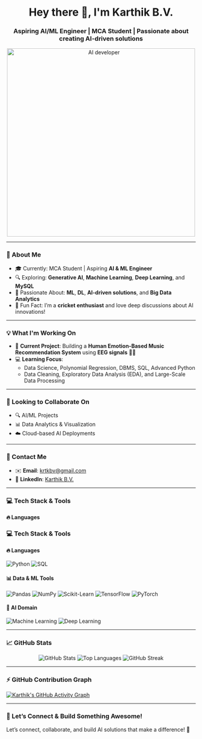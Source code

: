 <h1 align="center">Hey there 👋, I'm Karthik B.V.</h1>
<h3 align="center">Aspiring AI/ML Engineer | MCA Student | Passionate about creating AI-driven solutions</h3>

<p align="center">
  <img src="https://media.giphy.com/media/qgQUggAC3Pfv687qPC/giphy.gif" alt="AI developer" width="500"/>
</p>

---

### 🚀 About Me
- 🎓 Currently: MCA Student | Aspiring **AI & ML Engineer**
- 🔍 Exploring: **Generative AI**, **Machine Learning**, **Deep Learning**, and **MySQL**
- 🧠 Passionate About: **ML**, **DL**, **AI-driven solutions**, and **Big Data Analytics**
- 🏏 Fun Fact: I’m a **cricket enthusiast** and love deep discussions about AI innovations!

---

### 💡 What I'm Working On
- 🔬 **Current Project**: Building a **Human Emotion-Based Music Recommendation System** using **EEG signals** 🎵🧠
- 💻 **Learning Focus**:
  - Data Science, Polynomial Regression, DBMS, SQL, Advanced Python
  - Data Cleaning, Exploratory Data Analysis (EDA), and Large-Scale Data Processing

---

### 🤝 Looking to Collaborate On
- 🔍 AI/ML Projects  
- 📊 Data Analytics & Visualization  
- ☁️ Cloud-based AI Deployments  

---

### 📧 Contact Me
- ✉️ **Email**: [krtkbv@gmail.com](mailto:krtkbv@gmail.com)
- 💼 **LinkedIn**: [Karthik B.V.](https://www.linkedin.com) <!-- replace with your actual LinkedIn URL -->

---

### 💻 Tech Stack & Tools

#### 🔥 Languages
### 💻 Tech Stack & Tools

#### 🔥 Languages
![Python](https://img.shields.io/badge/Python-3670A0?style=for-the-badge&logo=python&logoColor=ffdd54) 
![SQL](https://img.shields.io/badge/SQL-003B57?style=for-the-badge&logo=sqlite&logoColor=white)

#### 📊 Data & ML Tools
![Pandas](https://img.shields.io/badge/Pandas-150458?style=for-the-badge&logo=pandas&logoColor=white)
![NumPy](https://img.shields.io/badge/NumPy-013243?style=for-the-badge&logo=numpy&logoColor=white)
![Scikit-Learn](https://img.shields.io/badge/scikit--learn-F7931E?style=for-the-badge&logo=scikit-learn&logoColor=white)
![TensorFlow](https://img.shields.io/badge/TensorFlow-FF6F00?style=for-the-badge&logo=tensorflow&logoColor=white)
![PyTorch](https://img.shields.io/badge/PyTorch-EE4C2C?style=for-the-badge&logo=pytorch&logoColor=white)

#### 🤖 AI Domain
![Machine Learning](https://img.shields.io/badge/Machine%20Learning-009688?style=for-the-badge&logo=marketo&logoColor=white)
![Deep Learning](https://img.shields.io/badge/Deep%20Learning-8E24AA?style=for-the-badge&logo=brainly&logoColor=white)


---

### 📈 GitHub Stats
<p align="center">
  <img src="https://github-readme-stats.vercel.app/api?username=karthikbv&show_icons=true&theme=radical" alt="GitHub Stats" />
  <img src="https://github-readme-stats.vercel.app/api/top-langs/?username=karthikbv&layout=compact&theme=radical" alt="Top Languages" />
  <img src="https://github-readme-streak-stats.herokuapp.com/?user=karthikbv&theme=radical" alt="GitHub Streak" />
</p>

---

### ⚡ GitHub Contribution Graph
[![Karthik's GitHub Activity Graph](https://github-activity-graph.vercel.app/graph?username=karthikbv&theme=react-dark&hide_border=true)](https://github.com/karthikbv)

---

### 🌟 Let’s Connect & Build Something Awesome!
Let’s connect, collaborate, and build AI solutions that make a difference! 🚀
